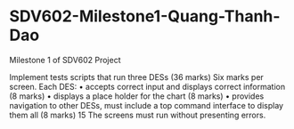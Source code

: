 # SDV602-Milestone1-Quang-Thanh-Dao

Milestone 1 of SDV602 Project

Implement tests scripts that run three DESs (36 marks)
Six marks per screen. Each DES:
• accepts correct input and displays correct information (8 marks)
• displays a place holder for the chart (8 marks)
• provides navigation to other DESs, must include a top command interface to display them all (8 marks)
15
The screens must run without presenting errors.
